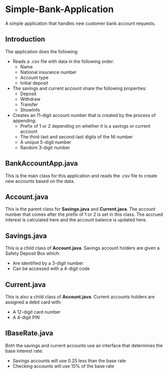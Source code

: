 # Simple-Bank-Application

A simple application that handles new customer bank account requests.

## Introduction

The application does the following:
- Reads a .csv file with data in the following order:
  - Name
  - National insurance number
  - Account type
  - Initial deposit
- The savings and current account share the following properties:
  - Deposit
  - Withdraw
  - Transfer
  - ShowInfo
- Creates an 11-digit account number that is created by the process of appending:
  - Prefix of 1 or 2 depending on whether it is a savings or current account
  - The third-last and second-last digits of the NI number
  - A unique 5-digit number
  - Random 3-digit number
  
## BankAccountApp.java
This is the main class for this application and reads the .csv file to create new accounts based on the data.

## Account.java
This is the parent class for **Savings.java** and **Current.java**.
The account number that comes after the prefix of 1 or 2 is set in this class.
The accrued interest is calculated here and the account balance is updated here.

## Savings.java
This is a child class of **Account.java**. 
Savings account holders are given a Safety Deposit Box which:
  - Are identified by a 3-digit number
  - Can be accessed with a 4-digit code

## Current.java
This is also a child class of **Account.java**.
Current accounts holders are assigned a debit card with:
  - A 12-digit card number
  - A 4-digit PIN

## IBaseRate.java
Both the savings and current accounts use an interface that determines the base interest rate:
  - Savings accounts will use 0.25 less than the base rate
  - Checking accounts will use 15% of the base rate
  
